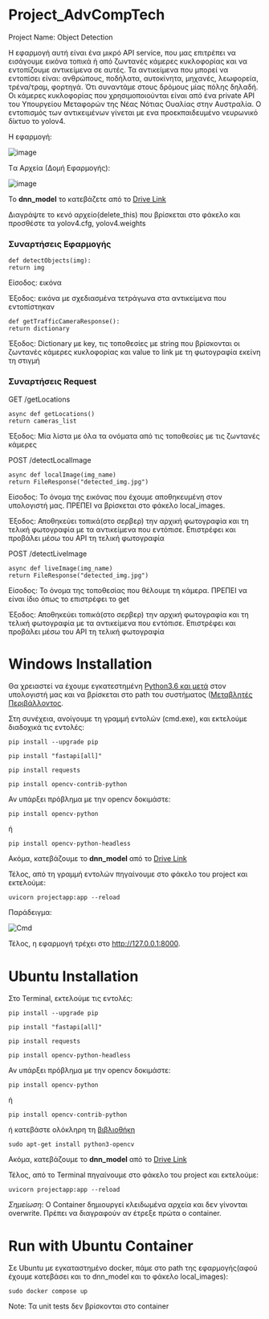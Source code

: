 # Project_AdvCompTech
Project Name: Object Detection

Η εφαρμογή αυτή είναι ένα μικρό API service, που μας επιτρέπει να εισάγουμε εικόνα τοπικά ή από ζωντανές κάμερες κυκλοφορίας και να εντοπίζουμε αντικείμενα σε αυτές. Τα αντικείμενα που μπορεί να εντοπίσει είναι: ανθρώπους, ποδήλατα, αυτοκίνητα, μηχανές, λεωφορεία, τρένα/τραμ, φορτηγά. Ότι συναντάμε στους δρόμους μίας πόλης δηλαδή.
Οι κάμερες κυκλοφορίας που χρησιμοποιούνται είναι από ένα private API του Υπουργείου Μεταφορών της Νέας Νότιας Ουαλίας στην Αυστραλία. Ο εντοπισμός των αντικειμένων γίνεται με ενα προεκπαιδευμένο νευρωνικό δίκτυο το yolov4.

Η εφαρμογή: 

![image](https://user-images.githubusercontent.com/34692617/177354813-f51af2f9-fced-4930-8b4d-6a109cc6cc6d.png)

Tα Αρχεία (Δομή Εφαρμογής):

![image](https://user-images.githubusercontent.com/34692617/177355862-508f93b4-bd5e-4108-b4a4-935e61d7b469.png)


Το **dnn_model** το κατεβάζετε από το [Drive Link](https://drive.google.com/drive/folders/1UkxNQ6oWzFJsUao2ceIiayXadm5s9v_1?usp=sharing![image)

Διαγράψτε το κενό αρχείο(delete_this) που βρίσκεται στο φάκελο και προσθέστε τα yolov4.cfg, yolov4.weights


### **Συναρτήσεις Εφαρμογής**

```
def detectObjects(img):
return img
```
Είσοδος: εικόνα

Έξοδος: εικόνα με σχεδιασμένα τετράγωνα στα αντικείμενα που εντοπίστηκαν

```
def getTrafficCameraResponse():
return dictionary
```
Έξοδος: Dictionary με key, τις τοποθεσίες με string που βρίσκονται οι ζωντανές κάμερες κυκλοφορίας και value το link με τη φωτογραφία εκείνη τη στιγμή

### **Συναρτήσεις Request**

GET /getLocations

```
async def getLocations()
return cameras_list
```
Έξοδος: Μία λίστα με όλα τα ονόματα από τις τοποθεσίες με τις ζωντανές κάμερες 


POST /detectLocalImage
```
async def localImage(img_name)
return FileResponse("detected_img.jpg")
```
Είσoδος: Το όνομα της εικόνας που έχουμε αποθηκευμένη στον υπολογιστή μας. ΠΡΕΠΕΙ να βρίσκεται στο φάκελο local_images.

Έξοδος: Αποθηκεύει τοπικά(στο σερβερ) την αρχική φωτογραφία και τη τελική φωτογραφία με τα αντικείμενα που εντόπισε. Επιστρέφει και προβάλει μέσω του API τη τελική φωτογραφία


POST /detectLiveImage
```
async def liveImage(img_name)
return FileResponse("detected_img.jpg")
```
Είσoδος: Το όνομα της τοποθεσίας που θέλουμε τη κάμερα. ΠΡΕΠΕΙ να είναι ίδιο όπως το επιστρέφει το get

Έξοδος: Αποθηκεύει τοπικά(στο σερβερ) την αρχική φωτογραφία και τη τελική φωτογραφία με τα αντικείμενα που εντόπισε. Επιστρέφει και προβάλει μέσω του API τη τελική φωτογραφία


# Windows Installation

Θα χρειαστεί να έχουμε εγκατεστημένη [Python3.6 και μετά](https://www.python.org/downloads/) στον υπολογιστή μας και να βρίσκεται στο path του συστήματος ([Μεταβλητές Περιβάλλοντος](https://datatofish.com/add-python-to-windows-path/).

Στη συνέχεια, ανοίγουμε τη γραμμή εντολών (cmd.exe), και εκτελούμε διαδοχικά  τις εντολές:
```
pip install --upgrade pip

pip install "fastapi[all]"

pip install requests

pip install opencv-contrib-python
```
Αν υπάρξει πρόβλημα με την opencv δοκιμάστε:
```
pip install opencv-python
```
ή
```
pip install opencv-python-headless
```
Ακόμα, κατεβάζουμε το **dnn_model** από το [Drive Link](https://drive.google.com/drive/folders/1UkxNQ6oWzFJsUao2ceIiayXadm5s9v_1?usp=sharing![image)

Τέλος, από τη γραμμή εντολών πηγαίνουμε στο φάκελο του project και εκτελούμε:

```
uvicorn projectapp:app --reload
```
Παράδειγμα:

![Cmd](https://user-images.githubusercontent.com/34692617/177334613-34574074-29a9-45ba-a405-9fc1bc467841.jpg)

Τέλος, η εφαρμογή τρέχει στο  http://127.0.0.1:8000.


# Ubuntu Installation 

Στο Terminal, εκτελούμε τις εντολές:
```
pip install --upgrade pip

pip install "fastapi[all]"

pip install requests

pip install opencv-python-headless
```
Αν υπάρξει πρόβλημα με την opencv δοκιμάστε:
```
pip install opencv-python
```
ή
```
pip install opencv-contrib-python
```
ή κατεβάστε ολόκληρη τη [βιβλιοθήκη](https://docs.opencv.org/4.x/d2/de6/tutorial_py_setup_in_ubuntu.html)
```
sudo apt-get install python3-opencv
```
Ακόμα, κατεβάζουμε το **dnn_model** από το [Drive Link](https://drive.google.com/drive/folders/1UkxNQ6oWzFJsUao2ceIiayXadm5s9v_1?usp=sharing![image)

Τέλος, από το Terminal πηγαίνουμε στο φάκελο του project και εκτελούμε:

```
uvicorn projectapp:app --reload
```
*Σημείωση*: Ο Container δημιουργεί κλειδωμένα αρχεία και δεν γίνονται overwrite. Πρέπει να διαγραφούν αν έτρεξε πρώτα ο container.

# Run with Ubuntu Container

Σε Ubuntu με εγκαταστημένο docker, πάμε στο path της εφαρμογής(αφού έχουμε κατεβάσει και το dnn_model και το φάκελο local_images):

```
sudo docker compose up
```
Note: Τα unit tests δεν βρίσκονται στο container
